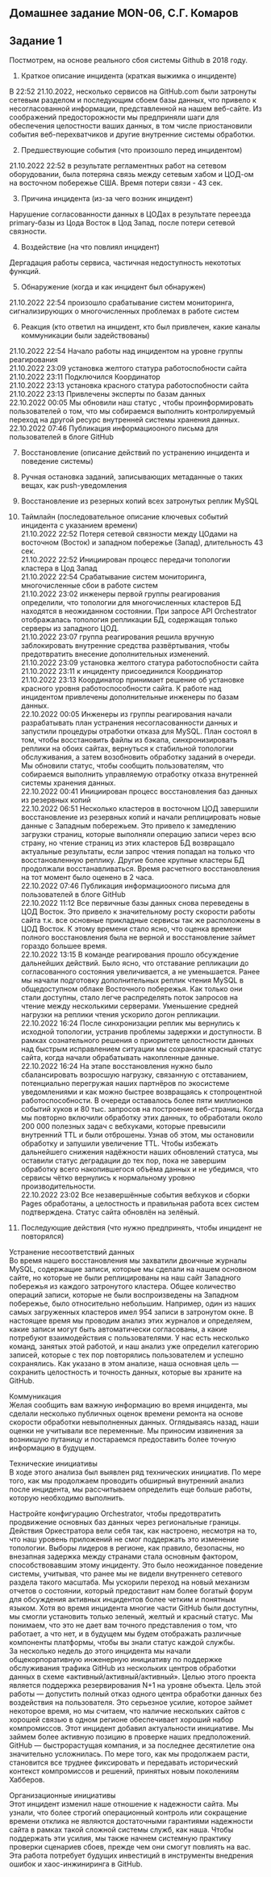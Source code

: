 ## Домашнее задание MON-06, С.Г. Комаров

## Задание 1  

Постмотрем, на основе реального сбоя системы Github в 2018 году.  

1. Краткое описание инцидента (краткая выжимка о инциденте)  

В 22:52 21.10.2022, несколько сервисов на GitHub.com были затронуты сетевым разделом и последующим сбоем базы данных, что привело к несогласованной информации, представленной на нашем веб-сайте. Из соображений предосторожности мы предприняли шаги для обеспечения целостности ваших данных, в том числе приостановили события веб-перехватчиков и другие внутренние системы обработки.  

2. Предшествующие события (что произошло перед инцидентом)  

21.10.2022 22:52 в результате регламентных работ на сетевом оборудовании, была потеряна связь между сетевым хабом и ЦОД-ом на восточном побережье США. Время потери связи - 43 сек.  

3. Причина инцидента (из-за чего возник инцидент)  

Нарушение согласованности данных в ЦОДах в результате переезда primary-базы из Цода Восток в Цод Запад, после потери сетевой связности.  

4. Воздействие (на что повлиял инцидент)  

Дергадация работы сервиса, частичная недоступность некототых функций.  

5. Обнаружение (когда и как инцидент был обнаружен)  

21.10.2022 22:54 произошло срабатывание систем мониторинга, сигнализирующих о многочисленных проблемах в работе систем  

6. Реакция (кто ответил на инцидент, кто был привлечен, какие каналы коммуникации были задействованы)  

21.10.2022 22:54 Начало работы над инцидентом на уровне группы реагирования  
21.10.2022 23:09 установка желтого статура работоспобности сайта  
21.10.2022 23:11 Подключился Координатор  
21.10.2022 23:13 установка красного статура работоспобности сайта  
21.10.2022 23:13 Привлечены эксперты по базам данных  
22.10.2022 00:05 Мы обновили наш статус , чтобы проинформировать пользователей о том, что мы собираемся выполнить контролируемый переход на другой ресурс внутренней системы хранения данных.  
22.10.2022 07:46 Публикация информациооного письма для пользователей в блоге GitHub  

7. Восстановление (описание действий по устранению инцидента и поведение системы)  

1. Ручная остановка заданий, записывающих метаданные о таких вещах, как push-уведомления  
2. Восстановление из резерных копий всех затронутых реплик MySQL  

8. Таймлайн (последовательное описание ключевых событий инцидента с указанием времени)  
21.10.2022 22:52 Потеря сетевой связности между ЦОдами на восточном (Восток) и западном побережье (Запад), длительность 43 сек.  
21.10.2022 22:52 Инициирован процесс передачи топологии кластера в Цод Запад  
21.10.2022 22:54 Срабатывание систем мониторинга, многочисленные сбои в работе систем  
21.10.2022 23:02 инженеры первой группы реагирования определили, что топологии для многочисленных кластеров БД находятся в неожиданном состоянии. При запросе API Orchestrator отображалась топология репликации БД, содержащая только серверы из западного ЦОД.  
21.10.2022 23:07 группа реагирования решила вручную заблокировать внутренние средства развёртывания, чтобы предотвратить внесение дополнительных изменений.  
21.10.2022 23:09 установка желтого статура работоспобности сайта  
21.10.2022 23:11 к инциденту присоединился Координатор  
21.10.2022 23:13 Координатор принимает решение об установке красного уровня работоспособности сайта. К работе над инцидентом привлечены дополнительные инженеры по базам данных.  
22.10.2022 00:05 Инженеры из группы реагирования начали разрабатывать план устранения несогласованности данных и запустили процедуры отработки отказа для MySQL. План состоял в том, чтобы восстановить файлы из бэкапа, синхронизировать реплики на обоих сайтах, вернуться к стабильной топологии обслуживания, а затем возобновить обработку заданий в очереди. Мы обновили статус, чтобы сообщить пользователям, что собираемся выполнить управляемую отработку отказа внутренней системы хранения данных.  
22.10.2022 00:41 Инициирован процесс восстановления баз данных из резервных копий  
22.10.2022 06:51 Несколько кластеров в восточном ЦОД завершили восстановление из резервных копий и начали реплицировать новые данные с Западным побережьем. Это привело к замедлению загрузки страниц, которые выполняли операцию записи через всю страну, но чтение страниц из этих кластеров БД возвращало актуальные результаты, если запрос чтения попадал на только что восстановленную реплику. Другие более крупные кластеры БД продолжали восстанавливаться. Время расчетного восстановления на тот момент было оценено в 2 часа.  
22.10.2022 07:46 Публикация информациооного письма для пользователей в блоге GitHub  
22.10.2022 11:12 Все первичные базы данных снова переведены в ЦОД Восток. Это привело к значительному росту скорости работы сайта т.к. все основные прикладные сервисы так же расположены в ЦОД Восток. К этому времени стало ясно, что оценка времени полного восстановления была не верной и восстановление займет гораздо большее время.  
22.10.2022 13:15 В команде реагирования прошло обсуждение дальнейших действий. Было ясно, что отставание репликации до согласованного состояния увеличивается, а не уменьшается. Ранее мы начали подготовку дополнительных реплик чтения MySQL в общедоступном облаке Восточного побережья. Как только они стали доступны, стало легче распределять поток запросов на чтение между несколькими серверами. Уменьшение средней нагрузки на реплики чтения ускорило догон репликации.  
22.10.2022 16:24 После синхронизации реплик мы вернулись к исходной топологии, устранив проблемы задержки и доступности. В рамках сознательного решения о приоритете целостности данных над быстрым исправлением ситуации мы сохранили красный статус сайта, когда начали обрабатывать накопленные данные.  
22.10.2022 16:24 На этапе восстановления нужно было сбалансировать возросшую нагрузку, связанную с отставанием, потенциально перегружая наших партнёров по экосистеме уведомлениями и как можно быстрее возвращаясь к стопроцентной работоспособности. В очереди оставалось более пяти миллионов событий хуков и 80 тыс. запросов на построение веб-страниц. Когда мы повторно включили обработку этих данных, то обработали около 200 000 полезных задач с вебхуками, которые превысили внутренний TTL и были отброшены. Узнав об этом, мы остановили обработку и запушили увеличение TTL. Чтобы избежать дальнейшего снижения надёжности наших обновлений статуса, мы оставили статус деградации до тех пор, пока не завершим обработку всего накопившегося объёма данных и не убедимся, что сервисы чётко вернулись к нормальному уровню производительности.  
22.10.2022 23:02 Все незавершённые события вебхуков и сборки Pages обработаны, а целостность и правильная работа всех систем подтверждена. Статус сайта обновлён на зелёный.  


9. Последующие действия (что нужно предпринять, чтобы инцидент не повторялся) 

Устранение несоответствий данных  
Во время нашего восстановления мы захватили двоичные журналы MySQL, содержащие записи, которые мы сделали на нашем основном сайте, но которые не были реплицированы на наш сайт Западного побережья из каждого затронутого кластера. Общее количество операций записи, которые не были воспроизведены на Западном побережье, было относительно небольшим. Например, один из наших самых загруженных кластеров имел 954 записи в затронутом окне. В настоящее время мы проводим анализ этих журналов и определяем, какие записи могут быть автоматически согласованы, а какие потребуют взаимодействия с пользователями. У нас есть несколько команд, занятых этой работой, и наш анализ уже определил категорию записей, которые с тех пор повторялись пользователем и успешно сохранялись. Как указано в этом анализе, наша основная цель — сохранить целостность и точность данных, которые вы храните на GitHub.  

Коммуникация  
Желая сообщить вам важную информацию во время инцидента, мы сделали несколько публичных оценок времени ремонта на основе скорости обработки невыполненных данных. Оглядываясь назад, наши оценки не учитывали все переменные. Мы приносим извинения за возникшую путаницу и постараемся предоставить более точную информацию в будущем.  

Технические инициативы  
В ходе этого анализа был выявлен ряд технических инициатив. По мере того, как мы продолжаем проводить обширный внутренний анализ после инцидента, мы рассчитываем определить еще больше работы, которую необходимо выполнить.  

Настройте конфигурацию Orchestrator, чтобы предотвратить продвижение основных баз данных через региональные границы. Действия Оркестратора вели себя так, как настроено, несмотря на то, что наш уровень приложений не смог поддержать это изменение топологии. Выборы лидеров в регионе, как правило, безопасны, но внезапная задержка между странами стала основным фактором, способствовавшим этому инциденту. Это было неожиданное поведение системы, учитывая, что ранее мы не видели внутреннего сетевого раздела такого масштаба.
Мы ускорили переход на новый механизм отчетов о состоянии, который предоставит нам более богатый форум для обсуждения активных инцидентов более четким и понятным языком. Хотя во время инцидента многие части GitHub были доступны, мы смогли установить только зеленый, желтый и красный статус. Мы понимаем, что это не дает вам точного представления о том, что работает, а что нет, и в будущем мы будем отображать различные компоненты платформы, чтобы вы знали статус каждой службы.  
За несколько недель до этого инцидента мы начали общекорпоративную инженерную инициативу по поддержке обслуживания трафика GitHub из нескольких центров обработки данных в схеме «активный/активный/активный». Целью этого проекта является поддержка резервирования N+1 на уровне объекта. Цель этой работы — допустить полный отказ одного центра обработки данных без воздействия на пользователя. Это серьезное усилие, которое займет некоторое время, но мы считаем, что наличие нескольких сайтов с хорошей связью в одном регионе обеспечивает хороший набор компромиссов. Этот инцидент добавил актуальности инициативе.
Мы займем более активную позицию в проверке наших предположений. GitHub — быстрорастущая компания, и за последнее десятилетие она значительно усложнилась. По мере того, как мы продолжаем расти, становится все труднее фиксировать и передавать исторический контекст компромиссов и решений, принятых новым поколениям Хабберов.  

Организационные инициативы  
Этот инцидент изменил наше отношение к надежности сайта. Мы узнали, что более строгий операционный контроль или сокращение времени отклика не являются достаточными гарантиями надежности сайта в рамках такой сложной системы служб, как наша. Чтобы поддержать эти усилия, мы также начнем системную практику проверки сценариев сбоев, прежде чем они смогут повлиять на вас. Эта работа потребует будущих инвестиций в инструменты внедрения ошибок и хаос-инжиниринга в GitHub.  